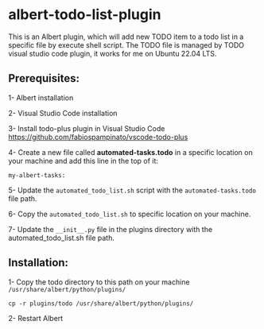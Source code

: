 # albert-todo-list-plugin

This is an Albert plugin, which will add new TODO item to a todo list in a specific file by execute shell script.
The TODO file is managed by TODO visual studio code plugin, it works for me on Ubuntu 22.04 LTS.

## Prerequisites:

1- Albert installation

2- Visual Studio Code installation

3- Install todo-plus plugin in Visual Studio Code https://github.com/fabiospampinato/vscode-todo-plus

4- Create a new file called **automated-tasks.todo** in a specific location on your machine and add this line in the top of it:
```
my-albert-tasks:
```

5- Update the `automated_todo_list.sh` script with the `automated-tasks.todo` file path.

6- Copy the `automated_todo_list.sh` to specific location on your machine.

7- Update the `__init__.py` file in the plugins directory with the automated_todo_list.sh file path.

## Installation:

1- Copy the todo directory to this path on your machine `/usr/share/albert/python/plugins/`
```
cp -r plugins/todo /usr/share/albert/python/plugins/
```

2- Restart Albert
